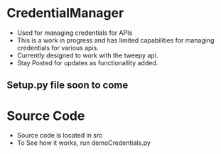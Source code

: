 # CredentialManager
* Used for managing credentials for APIs
* This is a work in progress and has limited capabilities for managing credentials for various apis. 
* Currently designed to work with the tweepy api. 
* Stay Posted for updates as functionallity added. 

##  Setup.py file soon to come

# Source Code
* Source code is located in src 
* To See how it works, run demoCredentials.py 

